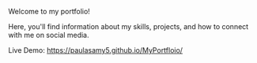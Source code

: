 Welcome to my portfolio!

Here, you'll find information about my skills, projects, and how to connect with me on social media.


Live Demo: https://paulasamy5.github.io/MyPortfloio/
